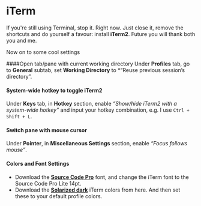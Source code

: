 # iTerm

If you're still using Terminal, stop it. Right now. Just close it, remove the shortcuts and do yourself a favour: install **iTerm2**. Future you will thank both you and me.

Now on to some cool settings

####Open tab/pane with current working directory
Under **Profiles** tab, go to **General** subtab, set **Working Directory** to *“Reuse previous session’s directory”.

#### System-wide hotkey to toggle iTerm2
Under **Keys** tab, in **Hotkey** section, enable *“Show/hide iTerm2 with a system-wide hotkey”* and input your hotkey combination, e.g. I use ```Ctrl + Shift + L```.

#### Switch pane with mouse cursor
Under **Pointer**, in **Miscellaneous Settings** section, enable *“Focus follows mouse”*.

#### Colors and Font Settings

* Download the **[Source Code Pro](https://github.com/adobe-fonts/source-code-pro)** font, and change the iTerm font to the Source Code Pro Lite 14pt.
* Download the **[Solarized dark](https://github.com/altercation/solarized/tree/master/iterm2-colors-solarized)** iTerm colors from here. And then set these to your default profile colors.
